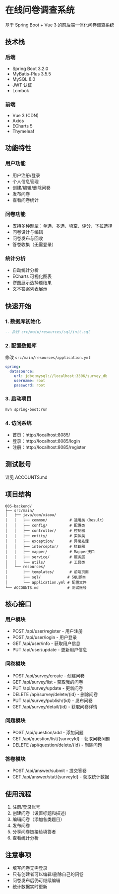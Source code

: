 # 在线问卷调查系统

基于 Spring Boot + Vue 3 的前后端一体化问卷调查系统

## 技术栈

### 后端
- Spring Boot 3.2.0
- MyBatis-Plus 3.5.5
- MySQL 8.0
- JWT 认证
- Lombok

### 前端
- Vue 3 (CDN)
- Axios
- ECharts 5
- Thymeleaf

## 功能特性

### 用户功能
- 用户注册/登录
- 个人信息管理
- 创建/编辑/删除问卷
- 发布问卷
- 查看问卷统计

### 问卷功能
- 支持多种题型：单选、多选、填空、评分、下拉选择
- 问卷设计与编辑
- 问卷发布与回收
- 答卷收集（无需登录）

### 统计分析
- 自动统计分析
- ECharts 可视化图表
- 饼图展示选择题结果
- 文本答案列表展示

## 快速开始

### 1. 数据库初始化
```sql
-- 执行 src/main/resources/sql/init.sql
```

### 2. 配置数据库
修改 `src/main/resources/application.yml`
```yaml
spring:
  datasource:
    url: jdbc:mysql://localhost:3306/survey_db
    username: root
    password: root
```

### 3. 启动项目
```bash
mvn spring-boot:run
```

### 4. 访问系统
- 首页：http://localhost:8085/
- 登录：http://localhost:8085/login
- 注册：http://localhost:8085/register

## 测试账号
详见 ACCOUNTS.md

## 项目结构
```
005-backend/
├── src/main/
│   ├── java/com/xiaou/
│   │   ├── common/          # 通用类（Result）
│   │   ├── config/          # 配置类
│   │   ├── controller/      # 控制器
│   │   ├── entity/          # 实体类
│   │   ├── exception/       # 异常处理
│   │   ├── interceptor/     # 拦截器
│   │   ├── mapper/          # Mapper接口
│   │   ├── service/         # 服务层
│   │   └── utils/           # 工具类
│   └── resources/
│       ├── templates/       # 前端页面
│       ├── sql/            # SQL脚本
│       └── application.yml # 配置文件
└── ACCOUNTS.md             # 测试账号
```

## 核心接口

### 用户模块
- POST /api/user/register - 用户注册
- POST /api/user/login - 用户登录
- GET /api/user/info - 获取用户信息
- PUT /api/user/update - 更新用户信息

### 问卷模块
- POST /api/survey/create - 创建问卷
- GET /api/survey/list - 获取我的问卷
- PUT /api/survey/update - 更新问卷
- DELETE /api/survey/delete/{id} - 删除问卷
- PUT /api/survey/publish/{id} - 发布问卷
- GET /api/survey/detail/{id} - 获取问卷详情

### 问题模块
- POST /api/question/add - 添加问题
- GET /api/question/list/{surveyId} - 获取问卷问题
- DELETE /api/question/delete/{id} - 删除问题

### 答卷模块
- POST /api/answer/submit - 提交答卷
- GET /api/answer/stat/{surveyId} - 获取统计数据

## 使用流程

1. 注册/登录账号
2. 创建问卷（设置标题和描述）
3. 编辑问卷（添加各类题目）
4. 发布问卷
5. 分享问卷链接给填答者
6. 查看统计分析

## 注意事项
- 填写问卷无需登录
- 只有创建者可以编辑/删除自己的问卷
- 问卷发布后仍可继续编辑
- 统计数据实时更新

